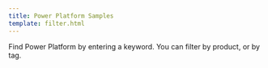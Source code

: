 ```yaml
---
title: Power Platform Samples
template: filter.html
---
```


Find Power Platform by entering a keyword. You can filter by product, or by tag.